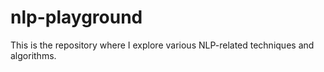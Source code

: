 # nlp-playground

This is the repository where I explore various NLP-related techniques and algorithms.
